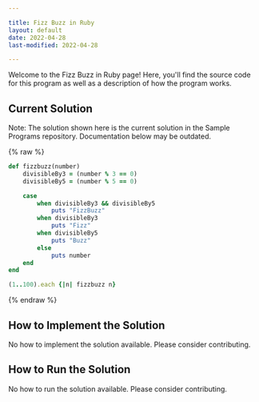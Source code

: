 ```yaml
---

title: Fizz Buzz in Ruby
layout: default
date: 2022-04-28
last-modified: 2022-04-28

---
```


Welcome to the Fizz Buzz in Ruby page! Here, you'll find the source code for this program as well as a description of how the program works.

## Current Solution

Note: The solution shown here is the current solution in the Sample Programs repository. Documentation below may be outdated.

{% raw %}

```Ruby
def fizzbuzz(number)
    divisibleBy3 = (number % 3 == 0)
    divisibleBy5 = (number % 5 == 0)

    case
        when divisibleBy3 && divisibleBy5
            puts "FizzBuzz"
        when divisibleBy3
            puts "Fizz"
        when divisibleBy5
            puts "Buzz"
        else 
            puts number
    end
end

(1..100).each {|n| fizzbuzz n}

```

{% endraw %}

## How to Implement the Solution

No how to implement the solution available. Please consider contributing.

## How to Run the Solution

No how to run the solution available. Please consider contributing.